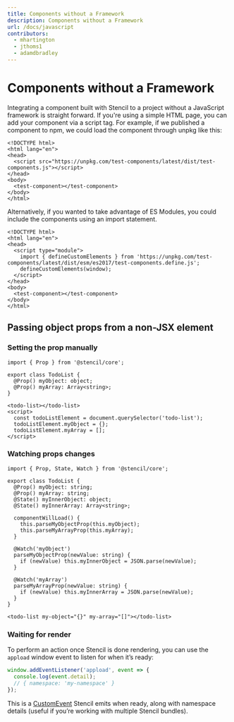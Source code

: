 ```yaml
---
title: Components without a Framework
description: Components without a Framework
url: /docs/javascript
contributors:
  - mhartington
  - jthoms1
  - adamdbradley
---
```


# Components without a Framework

Integrating a component built with Stencil to a project without a JavaScript framework is straight forward. If you're using a simple HTML page, you can add your component via a script tag. For example, if we published a component to npm, we could load the component through unpkg like this:

```markup
<!DOCTYPE html>
<html lang="en">
<head>
  <script src="https://unpkg.com/test-components/latest/dist/test-components.js"></script>
</head>
<body>
  <test-component></test-component>
</body>
</html>
```

Alternatively, if you wanted to take advantage of ES Modules, you could include the components using an import statement.

```markup
<!DOCTYPE html>
<html lang="en">
<head>
  <script type="module">
    import { defineCustomElements } from 'https://unpkg.com/test-components/latest/dist/esm/es2017/test-components.define.js';
    defineCustomElements(window);
  </script>
</head>
<body>
  <test-component></test-component>
</body>
</html>
```

## Passing object props from a non-JSX element

### Setting the prop manually

```tsx
import { Prop } from '@stencil/core';

export class TodoList {
  @Prop() myObject: object;
  @Prop() myArray: Array<string>;
}
```

```tsx
<todo-list></todo-list>
<script>
  const todoListElement = document.querySelector('todo-list');
  todoListElement.myObject = {};
  todoListElement.myArray = [];
</script>
```

### Watching props changes

```tsx
import { Prop, State, Watch } from '@stencil/core';

export class TodoList {
  @Prop() myObject: string;
  @Prop() myArray: string;
  @State() myInnerObject: object;
  @State() myInnerArray: Array<string>;

  componentWillLoad() {
    this.parseMyObjectProp(this.myObject);
    this.parseMyArrayProp(this.myArray);
  }

  @Watch('myObject')
  parseMyObjectProp(newValue: string) {
    if (newValue) this.myInnerObject = JSON.parse(newValue);
  }

  @Watch('myArray')
  parseMyArrayProp(newValue: string) {
    if (newValue) this.myInnerArray = JSON.parse(newValue);
  }
}
```

```tsx
<todo-list my-object="{}" my-array="[]"></todo-list>
```

### Waiting for render

To perform an action once Stencil is done rendering, you can use the
`appload` window event to listen for when it’s ready:

```js
window.addEventListener('appload', event => {
  console.log(event.detail);
  // { namespace: 'my-namespace' }
});
```

This is a
[CustomEvent](https://developer.mozilla.org/en-US/docs/Web/API/CustomEvent)
Stencil emits when ready, along with namespace details (useful if you’re
working with multiple Stencil bundles).
